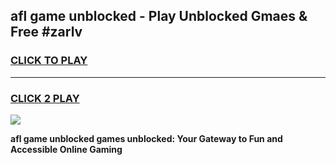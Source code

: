 
## afl game unblocked - Play Unblocked Gmaes & Free #zarlv
<h3>
<a href="https://premium.freeplayer.one?title=afl_game_unblocked&ref=01M">CLICK TO PLAY</a></h3>
<hr>

<h3>
<a href="https://premium.freeplayer.one?title=afl_game_unblocked&ref=01M">CLICK 2 PLAY</a>
  
</h3>

<a href="https://premium.freeplayer.one?title=afl_game_unblocked&ref=01M"><img src="https://clearcache.store/games.png"></a>


**afl game unblocked games unblocked: Your Gateway to Fun and Accessible Online Gaming**
